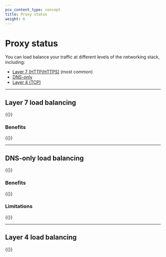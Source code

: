 ```yaml
---
pcx_content_type: concept
title: Proxy status
weight: 6
---
```


# Proxy status

You can load balance your traffic at different levels of the networking stack, including:

- [Layer 7 (HTTP/HTTPS)](#layer-7-load-balancing) (most common)
- [DNS-only](#dns-only-load-balancing)
- [Layer 4 (TCP)](#layer-4-load-balancing)

---

## Layer 7 load balancing

{{<render file="_layer-7-load-balancing-definition.md">}}

### Benefits

{{<render file="_layer-7-load-balancing-benefits.md">}}

---

## DNS-only load balancing

{{<render file="_dns-load-balancing-definition.md">}}

### Benefits

{{<render file="_dns-load-balancing-benefits.md">}}
<br/>

### Limitations

{{<render file="_dns-load-balancing-limitations.md">}}

---

## Layer 4 load balancing

{{<render file="_layer-4-load-balancing-definition.md">}}